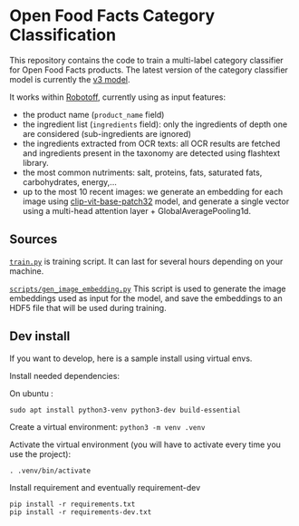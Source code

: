 # Open Food Facts Category Classification

This repository contains the code to train a multi-label category classifier for Open Food Facts products. The latest version of the category classifier model is currently the [v3 model](https://github.com/openfoodfacts/robotoff-models/releases/tag/keras-category-classifier-image-embeddings-3.0).

It works within [Robotoff](https://github.com/openfoodfacts/robotoff), currently using as input features:

- the product name (`product_name` field)
- the ingredient list (`ingredients` field): only the ingredients of depth one are considered (sub-ingredients are ignored)
- the ingredients extracted from OCR texts: all OCR results are fetched and ingredients present in the taxonomy are detected using flashtext library.
- the most common nutriments: salt, proteins, fats, saturated fats, carbohydrates, energy,...
- up to the most 10 recent images: we generate an embedding for each image using [clip-vit-base-patch32](https://github.com/openfoodfacts/robotoff-models/releases/tag/clip-vit-base-patch32) model, and generate a single vector using a multi-head attention layer + GlobalAveragePooling1d.

## Sources

[`train.py`](train.py) is training script. It can last for several hours depending on your machine.

[`scripts/gen_image_embedding.py`](scripts/gen_image_embedding.py) This script is used to generate the image embeddings used as input for the model, and save the embeddings to an HDF5 file that will be used during training.

## Dev install

If you want to develop, here is a sample install using virtual envs.

Install needed dependencies:

On ubuntu :

```
sudo apt install python3-venv python3-dev build-essential
```

Create a virtual environment: `python3 -m venv .venv`

Activate the virtual environment (you will have to activate every time you use the project):
```
. .venv/bin/activate
```

Install requirement and eventually requirement-dev

```
pip install -r requirements.txt
pip install -r requirements-dev.txt
```
